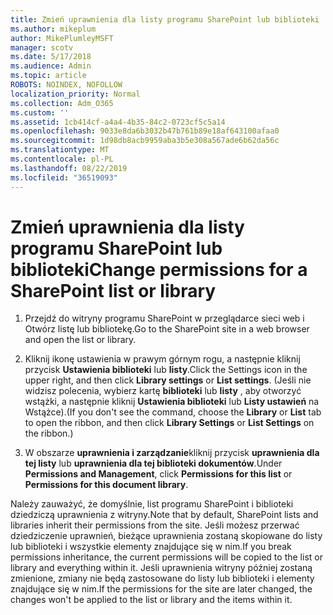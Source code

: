 ```yaml
---
title: Zmień uprawnienia dla listy programu SharePoint lub biblioteki
ms.author: mikeplum
author: MikePlumleyMSFT
manager: scotv
ms.date: 5/17/2018
ms.audience: Admin
ms.topic: article
ROBOTS: NOINDEX, NOFOLLOW
localization_priority: Normal
ms.collection: Adm_O365
ms.custom: ''
ms.assetid: 1cb414cf-a4a4-4b35-84c2-0723cf5c5a14
ms.openlocfilehash: 9033e8da6b3032b47b761b89e18af643100afaa0
ms.sourcegitcommit: 1d98db8acb9959aba3b5e308a567ade6b62da56c
ms.translationtype: MT
ms.contentlocale: pl-PL
ms.lasthandoff: 08/22/2019
ms.locfileid: "36519093"
---
```

# <a name="change-permissions-for-a-sharepoint-list-or-library"></a><span data-ttu-id="6b1f0-102">Zmień uprawnienia dla listy programu SharePoint lub biblioteki</span><span class="sxs-lookup"><span data-stu-id="6b1f0-102">Change permissions for a SharePoint list or library</span></span>

1. <span data-ttu-id="6b1f0-103">Przejdź do witryny programu SharePoint w przeglądarce sieci web i Otwórz listę lub bibliotekę.</span><span class="sxs-lookup"><span data-stu-id="6b1f0-103">Go to the SharePoint site in a web browser and open the list or library.</span></span>
    
2. <span data-ttu-id="6b1f0-104">Kliknij ikonę ustawienia w prawym górnym rogu, a następnie kliknij przycisk **Ustawienia biblioteki** lub **listy**.</span><span class="sxs-lookup"><span data-stu-id="6b1f0-104">Click the Settings icon in the upper right, and then click **Library settings** or **List settings**.</span></span> <span data-ttu-id="6b1f0-105">(Jeśli nie widzisz polecenia, wybierz kartę **biblioteki** lub **listy** , aby otworzyć wstążki, a następnie kliknij **Ustawienia biblioteki** lub **Listy ustawień** na Wstążce).</span><span class="sxs-lookup"><span data-stu-id="6b1f0-105">(If you don't see the command, choose the **Library** or **List** tab to open the ribbon, and then click **Library Settings** or **List Settings** on the ribbon.)</span></span> 
    
3. <span data-ttu-id="6b1f0-106">W obszarze **uprawnienia i zarządzanie**kliknij przycisk **uprawnienia dla tej listy** lub **uprawnienia dla tej biblioteki dokumentów**.</span><span class="sxs-lookup"><span data-stu-id="6b1f0-106">Under **Permissions and Management**, click **Permissions for this list** or **Permissions for this document library**.</span></span>
    
<span data-ttu-id="6b1f0-107">Należy zauważyć, że domyślnie, list programu SharePoint i biblioteki dziedziczą uprawnienia z witryny.</span><span class="sxs-lookup"><span data-stu-id="6b1f0-107">Note that by default, SharePoint lists and libraries inherit their permissions from the site.</span></span> <span data-ttu-id="6b1f0-108">Jeśli możesz przerwać dziedziczenie uprawnień, bieżące uprawnienia zostaną skopiowane do listy lub biblioteki i wszystkie elementy znajdujące się w nim.</span><span class="sxs-lookup"><span data-stu-id="6b1f0-108">If you break permissions inheritance, the current permissions will be copied to the list or library and everything within it.</span></span> <span data-ttu-id="6b1f0-109">Jeśli uprawnienia witryny później zostaną zmienione, zmiany nie będą zastosowane do listy lub biblioteki i elementy znajdujące się w nim.</span><span class="sxs-lookup"><span data-stu-id="6b1f0-109">If the permissions for the site are later changed, the changes won't be applied to the list or library and the items within it.</span></span>
  

